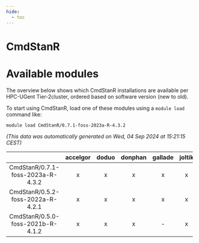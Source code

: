 ```yaml
---
hide:
  - toc
---
```


CmdStanR
========

# Available modules


The overview below shows which CmdStanR installations are available per HPC-UGent Tier-2cluster, ordered based on software version (new to old).

To start using CmdStanR, load one of these modules using a `module load` command like:

```shell
module load CmdStanR/0.7.1-foss-2023a-R-4.3.2
```

*(This data was automatically generated on Wed, 04 Sep 2024 at 15:21:15 CEST)*  

| |accelgor|doduo|donphan|gallade|joltik|shinx|skitty|
| :---: | :---: | :---: | :---: | :---: | :---: | :---: | :---: |
|CmdStanR/0.7.1-foss-2023a-R-4.3.2|x|x|x|x|x|x|x|
|CmdStanR/0.5.2-foss-2022a-R-4.2.1|x|x|x|x|x|-|x|
|CmdStanR/0.5.0-foss-2021b-R-4.1.2|x|x|x|-|x|-|x|
